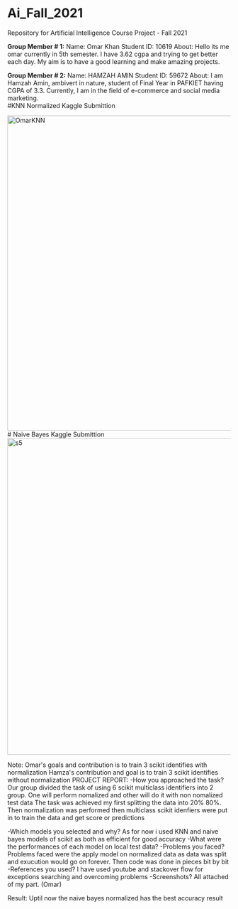 # Ai_Fall_2021
Repository for Artificial Intelligence Course Project - Fall 2021

**Group Member # 1:**
Name: Omar Khan
Student ID: 10619
About: Hello its me omar currently in 5th semester. I have 3.62 cgpa and trying to get better each day. My aim is to have a good learning and make amazing projects.

**Group Member # 2:**
Name: HAMZAH AMIN
Student ID: 59672
About: I am Hamzah Amin, ambivert in nature, student of Final Year in PAFKIET having CGPA of 3.3. Currently, I am in the field of e-commerce and social media marketing.  
#KNN Normalized Kaggle Submittion

<img width="709" alt="OmarKNN" src="https://user-images.githubusercontent.com/91969204/147761720-55cf6933-220c-4a5f-aa20-d671a5fd68d6.PNG">
# Naive Bayes Kaggle Submittion

<img width="713" alt="s5" src="https://user-images.githubusercontent.com/91969204/147763104-c5325275-83a0-4719-a1e7-a9bf7a1e0c4c.PNG">


Note: Omar's goals and contribution is to train 3 scikit identifies with normalization
      Hamza's contribution and goal is to train 3 scikit identifies without normalization
PROJECT REPORT:
-How you approached the task?
Our group divided the task of using 6 scikit multiclass identifiers into 2 group. One will perform nomalized and other will do it with non nomalized test data
The task was achieved my first splitting the data into 20% 80%. Then normalization was performed then multiclass scikit idenfiers were put in to train the data and get score or predictions

-Which models you selected and why?
As for now i used KNN and naive bayes models of scikit as both as efficient for good accuracy
-What were the performances of each model on local test data?
-Problems you faced?
Problems faced were the apply model on normalized data as data was split and exucution would go on forever. Then code was done in pieces bit by bit
-References you used?
I have used youtube and stackover flow for exceptions searching and overcoming problems
-Screenshots?
All attached of my part. (Omar)

Result: Uptil now the naive bayes normalized has the best accuracy result
